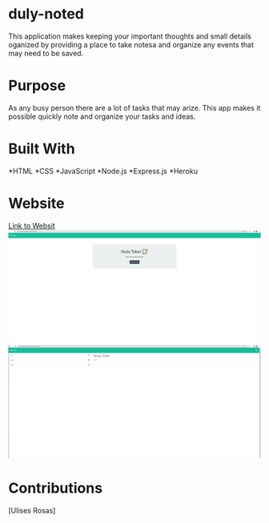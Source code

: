# duly-noted
This application makes keeping your important thoughts and small details oganized by providing a place to take notesa and organize any events that may need to be saved.

# Purpose
As any busy person there are a lot of tasks that may arize. This app makes it possible quickly note and organize your tasks and ideas.

# Built With 
*HTML *CSS *JavaScript *Node.js *Express.js *Heroku
# Website 
[Link to Websit](https://calm-headland-58342.herokuapp.com)
![website menu](./public/assets/images/note-taker-menu.png)
![website notes](./public/assets/images/note-taker-notes.png)

# Contributions 
[Ulises Rosas]